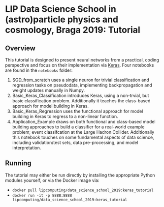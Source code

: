 # LIP Data Science School in (astro)particle physics and cosmology, Braga 2019: Tutorial
## Overview
This tutorial is designed to present neural networks from a practical, coding perspective and focus on their implementation via [Keras](https://keras.io/).
Four notebooks are found in the `notebooks` folder:
1. SGD_from_scratch uses a single neuron for trivial classification and regression tasks on pseudodata, implementing backpropagation and weight updates manually in Numpy.
1. Basic_Keras_Classification introduces Keras, using a non-trvial, but basic classification problem. Additionally it teaches the class-based approach for model building in Keras.
1. Basic_Keras_Regression uses the functional approach for model building in Keras to regress to a non-linear function.
1. Application_Example draws on both functional and class-based model building approaches to build a classifier for a real-world example problem; event classifcation at the Large Hadron Collider. Additionally this notebook touches on some fundamental aspects of data science, including validation/test sets, data pre-processing, and model interpretation.

## Running
The tutorial may either be run directly by installing the appropriate Python modules yourself, or via the Docker image via:
- `docker pull lipcomputing/data_science_school_2019:keras_tutorial`
- `docker run -it -p 8888:8888 lipcomputing/data_science_school_2019:keras_tutorial`